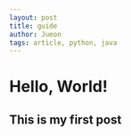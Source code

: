 ```yaml
---
layout: post
title: guide
author: Jueon
tags: article, python, java
---
```


# Hello, World!

## This is my first post
